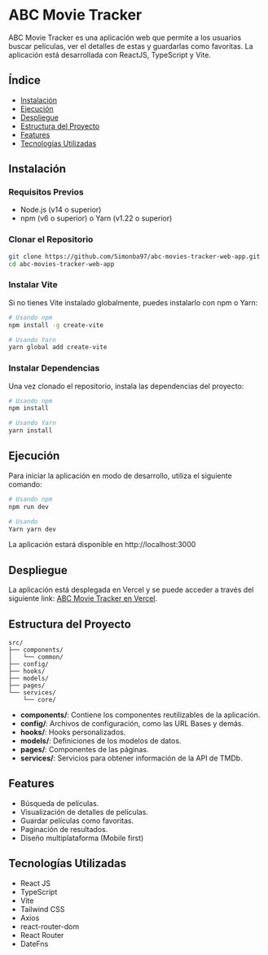 
# ABC Movie Tracker

ABC Movie Tracker es una aplicación web que permite a los usuarios buscar películas, ver el detalles de estas y guardarlas como favoritas. La aplicación está desarrollada con ReactJS, TypeScript y Vite.

## Índice

- [Instalación](#instalación)
- [Ejecución](#ejecución)
- [Despliegue](#despliegue)
- [Estructura del Proyecto](#estructura-del-proyecto)
- [Features](#features)
- [Tecnologías Utilizadas](#tecnologías-utilizadas)

## Instalación

### Requisitos Previos

- Node.js (v14 o superior)
- npm (v6 o superior) o Yarn (v1.22 o superior)

### Clonar el Repositorio

```bash
git clone https://github.com/Simonba97/abc-movies-tracker-web-app.git
cd abc-movies-tracker-web-app
```

### Instalar Vite

Si no tienes Vite instalado globalmente, puedes instalarlo con npm o Yarn:

```bash
# Usando npm 
npm install -g create-vite 

# Usando Yarn 
yarn global add create-vite
```

### Instalar Dependencias

Una vez clonado el repositorio, instala las dependencias del proyecto:

```bash
# Usando npm 
npm install 

# Usando Yarn 
yarn install
```

## Ejecución

Para iniciar la aplicación en modo de desarrollo, utiliza el siguiente comando:

```bash
# Usando npm 
npm run dev 

# Usando 
Yarn yarn dev
```
La aplicación estará disponible en http://localhost:3000

## Despliegue

La aplicación está desplegada en Vercel y se puede acceder a través del siguiente link: [ABC Movie Tracker en Vercel](https://abc-movies-tracker-web-app.vercel.app/).

## Estructura del Proyecto

```plaintext
src/
├── components/
│   └── common/
├── config/
├── hooks/
├── models/
├── pages/
└── services/
    └── core/
 ````

- **components/**: Contiene los componentes reutilizables de la aplicación.
- **config/**: Archivos de configuración, como las URL Bases y demás.
- **hooks/**: Hooks personalizados.
- **models/**: Definiciones de los modelos de datos.
- **pages/**: Componentes de las páginas.
- **services/**: Servicios para obtener información de la API de TMDb.

## Features

- Búsqueda de películas.
- Visualización de detalles de películas.
- Guardar películas como favoritas.
- Paginación de resultados.
- Diseño multiplataforma (Mobile first)

## Tecnologías Utilizadas

- React JS
- TypeScript
- Vite
- Tailwind CSS
- Axios
- react-router-dom
- React Router
- DateFns
